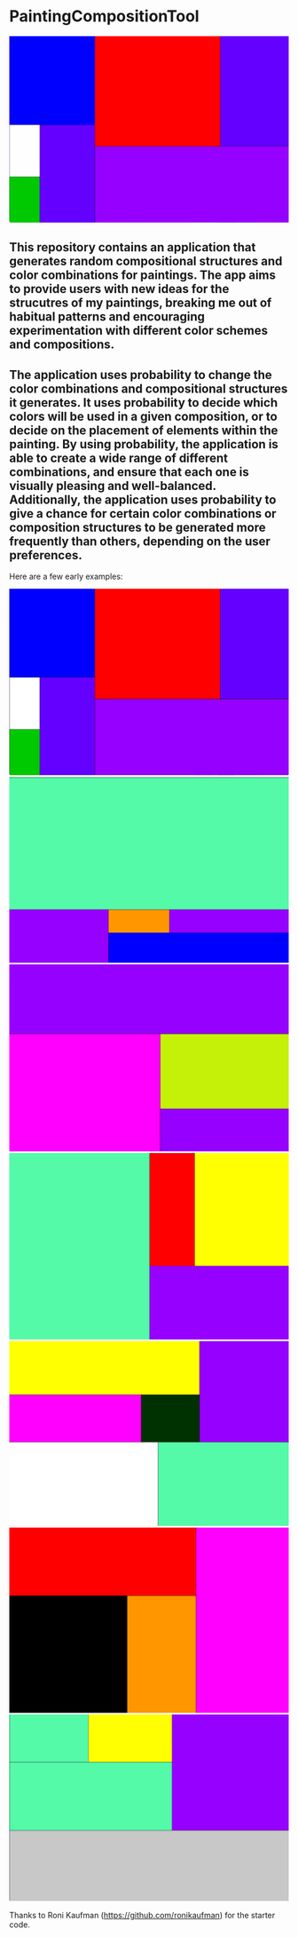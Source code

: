 # PaintingCompositionTool
<img src="/examples/v1/PCT.gif" alt="Alt text" title="Optional title">

## This repository contains an application that generates random compositional structures and color combinations for paintings. The app aims to provide users with new ideas for the strucutres of my paintings, breaking me out of habitual patterns and encouraging experimentation with different color schemes and compositions.

## The application uses probability to change the color combinations and compositional structures it generates. It uses probability to decide which colors will be used in a given composition, or to decide on the placement of elements within the painting. By using probability, the application is able to create a wide range of different combinations, and ensure that each one is visually pleasing and well-balanced. Additionally, the application uses probability to give a chance for certain color combinations or composition structures to be generated more frequently than others, depending on the user preferences.

Here are a few early examples:

<img src="/examples/v1/PCT 1.jpg" alt="Alt text" title="Optional title">

<img src="/examples/v1/PCT 2.jpg" alt="Alt text" title="Optional title">

<img src="/examples/v1/PCT 3.jpg" alt="Alt text" title="Optional title">

<img src="/examples/v1/PCT 4.jpg" alt="Alt text" title="Optional title">

<img src="/examples/v1/PCT 5.jpg" alt="Alt text" title="Optional title">

<img src="/examples/v1/PCT 6.jpg" alt="Alt text" title="Optional title">

<img src="/examples/v1/PCT 7.jpg" alt="Alt text" title="Optional title">



Thanks to Roni Kaufman (https://github.com/ronikaufman) for the starter code.
